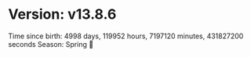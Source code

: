 # Version: v13.8.6
Time since birth: 4998 days, 119952 hours, 7197120 minutes, 431827200 seconds
Season: Spring 🌸
